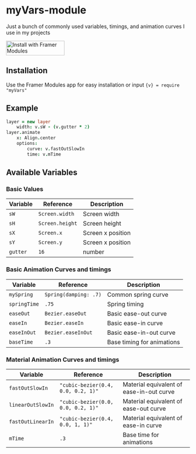 # myVars-module
Just a bunch of commonly used variables, timings, and animation curves I use in my projects

<a href='https://open.framermodules.com/myVars-module'>
    <img alt='Install with Framer Modules'
    src='https://www.framermodules.com/assets/badge@2x.png' width='160' height='40' />
</a>

## Installation
Use the Framer Modules app for easy installation or input  `{v} = require "myVars"`
## Example
```Coffeescript
layer = new layer
    width: v.sW - (v.gutter * 2)
layer.animate
    x: Align.center
    options:
        curve: v.fastOutSlowIn
        time: v.mTime
```

## Available Variables

### Basic Values
Variable | Reference | Description
-------- | ---- | -------
`sW` | `Screen.width` | Screen width
`sH` | `Screen.height` | Screen height
`sX` | `Screen.x` | Screen x position
`sY` | `Screen.y` | Screen x position
`gutter` | `16` | number

### Basic Animation Curves and timings
Variable | Reference | Description
-------- | ---- | -------
`mySpring` | `Spring(damping: .7)` | Common spring curve
`springTime` | `.75` | Spring timing
`easeOut` | `Bezier.easeOut` | Basic ease-out curve
`easeIn` | `Bezier.easeIn` | Basic ease-in curve
`easeInOut` | `Bezier.easeInOut` | Basic ease-in-out curve
`baseTime` | `.3` | Base timing for animations

### Material Animation Curves and timings
Variable | Reference | Description
-------- | ---- | -------
`fastOutSlowIn` | `"cubic-bezier(0.4, 0.0, 0.2, 1)"` | Material equivalent of ease-in-out curve
`linearOutSlowIn` | `"cubic-bezier(0.0, 0.0, 0.2, 1)"` | Material equivalent of ease-out curve
`fastOutLinearIn` | `"cubic-bezier(0.4, 0.0, 1, 1)"` | Material equivalent of ease-in curve
`mTime` | `.3` | Base time for animations
